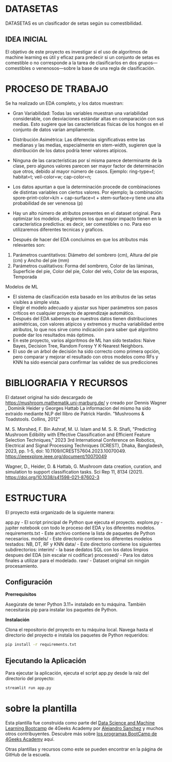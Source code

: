 # DATASETAS  

DATASETAS es un clasificador de setas según su comestibilidad. 

## IDEA INICIAL 

El objetivo de este proyecto es investigar si el uso de algoritmos de machine learning es útil y eficaz para predecir si un conjunto de setas es comestible o no corresponde a la tarea de clasificarlos en dos grupos—comestibles o venenosos—sobre la base de una regla de clasificación. 

# PROCESO DE TRABAJO

Se ha realizado un EDA completo, y los datos muestran: 

 - Gran Variabilidad: Todas las variables muestran una variabilidad considerable, con desviaciones estándar altas en comparación con sus medias. 
Esto sugiere que las características físicas de los hongos en el conjunto de datos varían ampliamente.

 - Distribución Asimétrica: Las diferencias significativas entre las medianas y las medias, especialmente en stem-width, sugieren que la distribución de los datos podría tener valores atípicos. 

 - Ninguna de las características por sí misma parece determinante de la clase, pero algunos valores parecen ser mayor factor de determinación que otros, debido al mayor número de casos. Ejemplo: ring-type=f; habitat=t; veil-color=w; cap-color=n;

 - Los datos apuntan a que la determinación procede de combinaciones de distintas variables con ciertos valores. Por ejemplo; la combinación: spore-print-color=k/n + cap-surface=t + stem-surface=y tiene una alta probabilidad de ser venenosa (p)

 - Hay un alto número de atributos presentes en el dataset original. Para optimizar los modelos , elegiremos los que mayor impacto tienen en la caracteristica predictiva: es decir, ser comestibles o no. Para eso utilizaremos diferentes tecnicas y graficos. 

 - Después de hacer del EDA concluimos en que los atributos más relevantes son: 

1. Parámetros cuantitativos: Diámetro del sombrero (cm), Altura del pie (cm) y Ancho del pie (mm)
2. Parámetros cualitativos: Forma del sombrero, Color de las láminas, Superficie del pie, Color del pie, Color del velo, Color de las esporas, Temporada

Modelos de ML

 - El sistema de clasificación esta basado en los atributos de las setas visibles a simple vista.
 - Elegir el modelo adecuado y ajustar sus hiper parámetros son pasos críticos en cualquier proyecto de aprendizaje automático. 
 - Después del EDA sabemos que nuestros datos tienen distribuciones asimétricas, con valores atípicos y extremos y mucha variabilidad entre atributos, lo que nos sirve como indicación para saber qué algoritmo puede dar los resultados más óptimos. 
 - En este proyecto, varios algoritmos de ML han sido testados: Naive Bayes, Decision Tree, Random Foresy Y K-Nearest Neighbors.   
 - El uso de un árbol de decisión ha sido correcto como primera opción, pero comparar y mejorar el resultado con otros modelos como RFs y KNN ha sido esencial para confirmar las validez de sus predicciones


# BIBLIOGRAFIA Y RECURSOS 

El dataset original ha sido descargado de https://mushroom.mathematik.uni-marburg.de/ y creado por Dennis Wagner , Dominik Heider y Georges Hattab 
La informacion del mismo ha sido extraido mediante NLP del llibro de Patrick Hardin. "Mushrooms & Toadstools. Collins, 2012"

M. S. Morshed, F. Bin Ashraf, M. U. Islam and M. S. R. Shafi, "Predicting Mushroom Edibility with Effective Classification and Efficient Feature Selection Techniques," 2023 3rd International Conference on Robotics, Electrical and Signal Processing Techniques (ICREST), Dhaka, Bangladesh, 2023, pp. 1-5, doi: 10.1109/ICREST57604.2023.10070049. https://ieeexplore.ieee.org/document/10070049

Wagner, D., Heider, D. & Hattab, G. Mushroom data creation, curation, and simulation to support classification tasks. Sci Rep 11, 8134 (2021). https://doi.org/10.1038/s41598-021-87602-3


# ESTRUCTURA

El proyecto está organizado de la siguiente manera:

app.py - El script principal de Python que ejecuta el proyecto.
explore.py - jupiter notebook con todo le proceso del EDA y los diferentes modelos.
requirements.txt - Este archivo contiene la lista de paquetes de Python necesarios.
models/ - Este directorio contiene los diferentes modelos testados: NB, DT, RF y KNN
data/ - Este directorio contiene los siguientes subdirectorios:
interim/ - la base dedatos SQL con los datos limpios despues del EDA (sin escalar ni codificar)
processed/ - Para los datos finales a utilizar para el modelado.
raw/ - Dataset original sin ningún procesamiento. 


## Configuración

**Prerrequisitos**

Asegúrate de tener Python 3.11+ instalado en tu máquina. También necesitarás pip para instalar los paquetes de Python.

**Instalación**

Clona el repositorio del proyecto en tu máquina local.
Navega hasta el directorio del proyecto e instala los paquetes de Python requeridos:

```bash
pip install -r requirements.txt
```

## Ejecutando la Aplicación

Para ejecutar la aplicación, ejecuta el script app.py desde la raíz del directorio del proyecto:

```bash
streamlit run app.py
```

# sobre la plantilla 

Esta plantilla fue construida como parte del [Data Science and Machine Learning Bootcamp](https://4geeksacademy.com/us/coding-bootcamps/datascience-machine-learning) de 4Geeks Academy por [Alejandro Sanchez](https://twitter.com/alesanchezr) y muchos otros contribuyentes. Descubre más sobre [los programas BootCamp de 4Geeks Academy](https://4geeksacademy.com/us/programs) aquí.

Otras plantillas y recursos como este se pueden encontrar en la página de GitHub de la escuela.